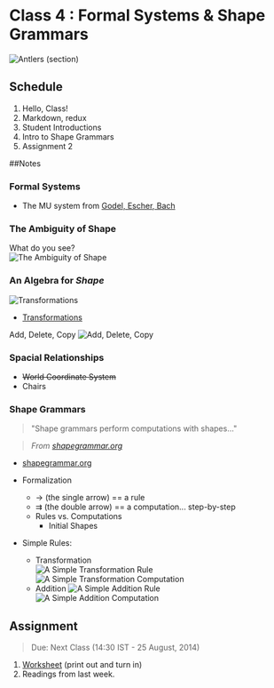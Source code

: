 # Class 4 : Formal Systems & Shape Grammars

![Antlers (section)](Content/GreekCross_0.png)

## Schedule

1. Hello, Class!
2. Markdown, redux
3. Student Introductions
4. Intro to Shape Grammars
5. Assignment 2

##Notes

### Formal Systems

* The MU system from [Godel, Escher, Bach](Content/TheMU-Puzzle.pdf)

### The Ambiguity of Shape

What do you see?  
![The Ambiguity of Shape](Content/sg_ambShapes.png)

### An Algebra for *Shape*

![Transformations](Content/transformations.png)
* [Transformations](http://www.coedu.usf.edu/main/departments/sped/PROPEL/documents/MicrosoftWord-Transformations.pdf)

Add, Delete, Copy
![Add, Delete, Copy](Content/addDeleteCopy.png)

### Spacial Relationships

* ~~World Coordinate System~~  
* Chairs

### Shape Grammars

> "Shape grammars perform computations with shapes..."  

> *From [shapegrammar.org](http://www.shapegrammar.org/intro.html)*

* [shapegrammar.org](http://www.shapegrammar.org/)


* Formalization
    * &#8594; (the single arrow) == a rule
    * &#8649; (the double arrow) == a computation... step-by-step
    * Rules vs. Computations
        * Initial Shapes
* Simple Rules:
    * Transformation  
    ![A Simple Transformation Rule](Content/sg_simpTransRule.png)
    ![A Simple Transformation Computation](Content/sg_simpTransComp.png)  
    * Addition
    ![A Simple Addition Rule](Content/sg_simpRule.png)  
    ![A Simple Addition Computation](Content/sg_simpComp.png)  

## Assignment

> Due: Next Class (14:30 IST - 25 August, 2014)

1. [Worksheet](Content/newMedia_worksheet0.pdf) (print out and turn in)
2. Readings from last week.
